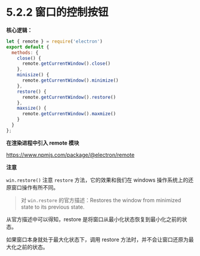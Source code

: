 # 5.2.2 窗口的控制按钮

**核心逻辑：**

```js
let { remote } = require('electron')
export default {
  methods: {
    close() {
      remote.getCurrentWindow().close()
    },
    minisize() {
      remote.getCurrentWindow().minimize()
    },
    restore() {
      remote.getCurrentWindow().restore()
    },
    maxsize() {
      remote.getCurrentWindow().maxmize()
    }
  }
};
```

**在渲染进程中引入 remote 模块**

https://www.npmjs.com/package/@electron/remote

**注意**

`win.restore()` 注意 `restore` 方法，它的效果和我们在 windows 操作系统上的还原窗口操作有所不同。

> 对 `win.restore` 的官方描述：Restores the window from minimized state to its previous state.

从官方描述中可以得知，restore 是将窗口从最小化状态恢复到最小化之前的状态。

如果窗口本身就处于最大化状态下，调用 restore 方法时，并不会让窗口还原为最大化之前的状态。


